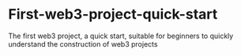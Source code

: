 # First-web3-project-quick-start
The first web3 project, a quick start, suitable for beginners to quickly understand the construction of web3 projects
